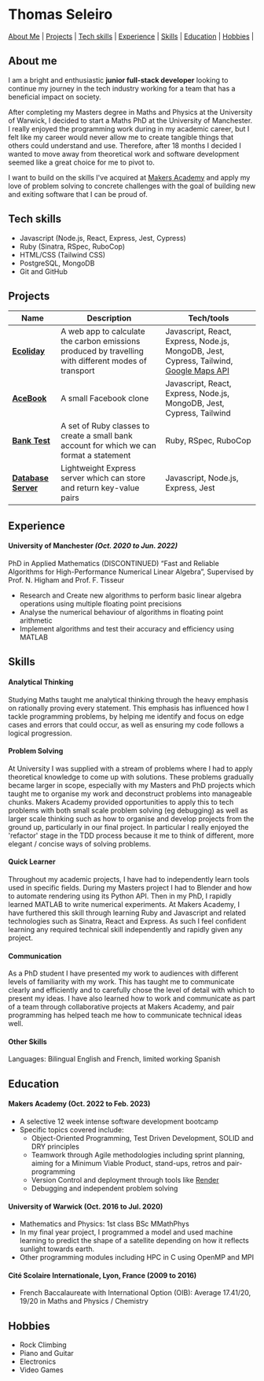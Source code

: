 # Thomas Seleiro

[About Me](#about-me) |
[Projects](#projects) |
[Tech skills](#tech-skills) |
[Experience](#experience) |
[Skills](#skills) |
[Education](#education) |
[Hobbies](#hobbies) |

## About me

I am a bright and enthusiastic **junior full-stack developer** looking to continue my journey in the tech industry working for a team that has a beneficial impact on society.

After completing my Masters degree in Maths and Physics at the University of Warwick, I decided to start a Maths PhD at the University of Manchester.
I really enjoyed the programming work during in my academic career, but I felt like my career would never allow me to create tangible things that others could understand and use.
Therefore, after 18 months I decided I wanted to move away from theoretical work and software development seemed like a great choice for me to pivot to.

I want to build on the skills I've acquired at [Makers Academy](https://github.com/makersacademy) and apply my love of problem solving to concrete challenges with the goal of building new and exiting software that I can be proud of.

## Tech skills

- Javascript (Node.js, React, Express, Jest, Cypress)
- Ruby (Sinatra, RSpec, RuboCop)
- HTML/CSS (Tailwind CSS)
- PostgreSQL, MongoDB
- Git and GitHub

## Projects

| Name                                                                          | Description                                                                                          | Tech/tools                                                                                                                                                          |
| ----------------------------------------------------------------------------- | ---------------------------------------------------------------------------------------------------- | ------------------------------------------------------------------------------------------------------------------------------------------------------------------- |
| **[Ecoliday](https://github.com/ThomasSel/Ecoliday)**                         | A web app to calculate the carbon emissions produced by travelling with different modes of transport | Javascript, React, Express, Node.js, MongoDB, Jest, Cypress, Tailwind, [Google Maps API](https://developers.google.com/maps/documentation/distance-matrix/overview) |
| **[AceBook](https://github.com/ThomasSel/acebook-mern-mineshaft)**            | A small Facebook clone                                                                               | Javascript, React, Express, Node.js, MongoDB, Jest, Cypress, Tailwind                                                                                               |
| **[Bank Test](https://github.com/ThomasSel/bank-tech-test)**                  | A set of Ruby classes to create a small bank account for which we can format a statement             | Ruby, RSpec, RuboCop                                                                                                                                                |
| **[Database Server](https://github.com/ThomasSel/database-server-tech-test)** | Lightweight Express server which can store and return key-value pairs                                | Javascript, Node.js, Express, Jest                                                                                                                                  |

## Experience

#### University of Manchester _(Oct. 2020 to Jun. 2022)_

PhD in Applied Mathematics (DISCONTINUED) “Fast and Reliable Algorithms for High-Performance Numerical Linear Algebra”, Supervised by Prof. N. Higham and Prof. F. Tisseur

- Research and Create new algorithms to perform basic linear algebra operations using multiple floating point precisions
- Analyse the numerical behaviour of algorithms in floating point arithmetic
- Implement algorithms and test their accuracy and efficiency using MATLAB

## Skills

#### Analytical Thinking

Studying Maths taught me analytical thinking through the heavy emphasis on rationally proving every statement.
This emphasis has influenced how I tackle programming problems, by helping me identify and focus on edge cases and errors that could occur, as well as ensuring my code follows a logical progression.

#### Problem Solving

At University I was supplied with a stream of problems where I had to apply theoretical knowledge to come up with solutions.
These problems gradually became larger in scope, especially with my Masters and PhD projects which taught me to organise my work and deconstruct problems into manageable chunks.
Makers Academy provided opportunities to apply this to tech problems with both small scale problem solving (eg debugging) as well as larger scale thinking such as how to organise and develop projects from the ground up, particularly in our final project.
In particular I really enjoyed the 'refactor' stage in the TDD process because it me to think of different, more elegant / concise ways of solving problems.

#### Quick Learner

Throughout my academic projects, I have had to independently learn tools used in specific fields.
During my Masters project I had to Blender and how to automate rendering using its Python API.
Then in my PhD, I rapidly learned MATLAB to write numerical experiments.
At Makers Academy, I have furthered this skill through learning Ruby and Javascript and related technologies such as Sinatra, React and Express.
As such I feel confident learning any required technical skill independently and rapidly given any project.

#### Communication

As a PhD student I have presented my work to audiences with different levels of familiarity with my work.
This has taught me to communicate clearly and efficiently and to carefully chose the level of detail with which to present my ideas.
I have also learned how to work and communicate as part of a team through collaborative projects at Makers Academy, and pair programming has helped teach me how to communicate technical ideas well.

#### Other Skills

Languages: Bilingual English and French, limited working Spanish

## Education

#### Makers Academy (Oct. 2022 to Feb. 2023)

- A selective 12 week intense software development bootcamp
- Specific topics covered include:
  - Object-Oriented Programming, Test Driven Development, SOLID and DRY principles
  - Teamwork through Agile methodologies including sprint planning, aiming for a Minimum Viable Product, stand-ups, retros and pair-programming
  - Version Control and deployment through tools like [Render](https://render.com/)
  - Debugging and independent problem solving

#### University of Warwick (Oct. 2016 to Jul. 2020)

- Mathematics and Physics: 1st class BSc MMathPhys
- In my final year project, I programmed a model and used machine learning to predict the shape of a satellite depending on how it reflects sunlight towards earth.
- Other programming modules including HPC in C using OpenMP and MPI

#### Cité Scolaire Internationale, Lyon, France (2009 to 2016)

- French Baccalaureate with International Option (OIB): Average 17.41/20, 19/20 in Maths and Physics / Chemistry

## Hobbies

- Rock Climbing
- Piano and Guitar
- Electronics
- Video Games
